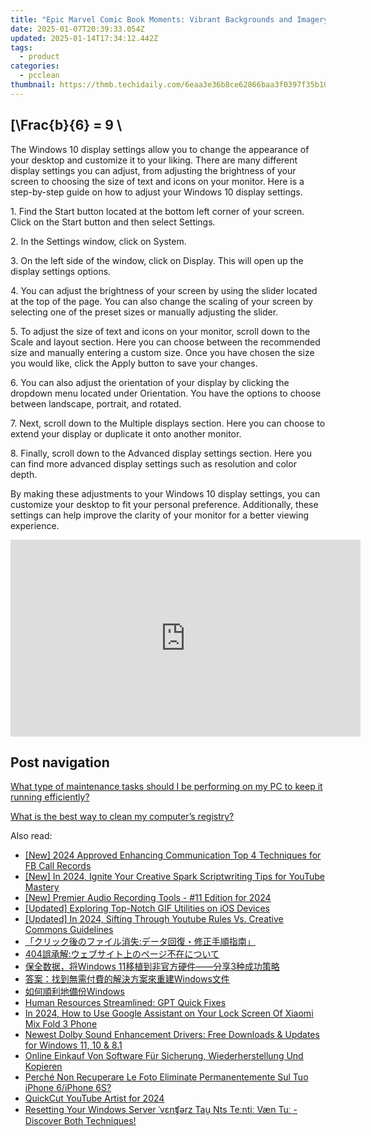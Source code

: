 ```yaml
---
title: "Epic Marvel Comic Book Moments: Vibrant Backgrounds and Imagery Collections From YL Software"
date: 2025-01-07T20:39:33.054Z
updated: 2025-01-14T17:34:12.442Z
tags:
  - product
categories:
  - pcclean
thumbnail: https://thmb.techidaily.com/6eaa3e36b8ce62866baa3f0397f35b108aa431d0b37d363e9ff789051431b8db.jpg
---
```


## \[\Frac{b}{6} = 9 \

The Windows 10 display settings allow you to change the appearance of your desktop and customize it to your liking. There are many different display settings you can adjust, from adjusting the brightness of your screen to choosing the size of text and icons on your monitor. Here is a step-by-step guide on how to adjust your Windows 10 display settings. 

1\. Find the Start button located at the bottom left corner of your screen. Click on the Start button and then select Settings.

2\. In the Settings window, click on System.

3\. On the left side of the window, click on Display. This will open up the display settings options. 

4\. You can adjust the brightness of your screen by using the slider located at the top of the page. You can also change the scaling of your screen by selecting one of the preset sizes or manually adjusting the slider.

5\. To adjust the size of text and icons on your monitor, scroll down to the Scale and layout section. Here you can choose between the recommended size and manually entering a custom size. Once you have chosen the size you would like, click the Apply button to save your changes.

6\. You can also adjust the orientation of your display by clicking the dropdown menu located under Orientation. You have the options to choose between landscape, portrait, and rotated.

7\. Next, scroll down to the Multiple displays section. Here you can choose to extend your display or duplicate it onto another monitor.

8\. Finally, scroll down to the Advanced display settings section. Here you can find more advanced display settings such as resolution and color depth. 

By making these adjustments to your Windows 10 display settings, you can customize your desktop to fit your personal preference. Additionally, these settings can help improve the clarity of your monitor for a better viewing experience.

<!-- affiliate ads begin -->
<iframe width="560" height="315" src="https://www.youtube.com/embed/o-sRtqHdEYY?si=NMTMQVxJsUaoguqh" title="YouTube video player" frameborder="0" allow="accelerometer; autoplay; clipboard-write; encrypted-media; gyroscope; picture-in-picture; web-share" referrerpolicy="strict-origin-when-cross-origin" allowfullscreen></iframe>
<!-- affiliate ads end -->

## Post navigation

[What type of maintenance tasks should I be performing on my PC to keep it running efficiently?](https://tools.techidaily.com/pcclean/products/)

[What is the best way to clean my computer’s registry?](https://tools.techidaily.com/pcclean/products/)

<ins class="adsbygoogle"
     style="display:block"
     data-ad-format="autorelaxed"
     data-ad-client="ca-pub-7571918770474297"
     data-ad-slot="1223367746"></ins>

<ins class="adsbygoogle"
     style="display:block"
     data-ad-client="ca-pub-7571918770474297"
     data-ad-slot="8358498916"
     data-ad-format="auto"
     data-full-width-responsive="true"></ins>

<span class="atpl-alsoreadstyle">Also read:</span>
<div><ul>
<li><a href="https://facebook-video-recording.techidaily.com/new-2024-approved-enhancing-communication-top-4-techniques-for-fb-call-records/"><u>[New] 2024 Approved Enhancing Communication Top 4 Techniques for FB Call Records</u></a></li>
<li><a href="https://youtube-sure.techidaily.com/n-2024-ignite-your-creative-spark-scriptwriting-tips-for-youtube-mastery/"><u>[New] In 2024, Ignite Your Creative Spark Scriptwriting Tips for YouTube Mastery</u></a></li>
<li><a href="https://on-screen-recording.techidaily.com/new-premier-audio-recording-tools-11-edition-for-2024/"><u>[New] Premier Audio Recording Tools - #11 Edition for 2024</u></a></li>
<li><a href="https://some-techniques.techidaily.com/updated-exploring-top-notch-gif-utilities-on-ios-devices/"><u>[Updated] Exploring Top-Notch GIF Utilities on iOS Devices</u></a></li>
<li><a href="https://youtube-sure.techidaily.com/ed-in-2024-sifting-through-youtube-rules-vs-creative-commons-guidelines/"><u>[Updated] In 2024, Sifting Through Youtube Rules Vs. Creative Commons Guidelines</u></a></li>
<li><a href="https://win-updates.techidaily.com/iuoajoocrplusodquodgplusocrpluswplusjoobruodleocoeocpoodqplusa2iowkstrjg4fjg7zjgrlm57lvqnjg7vkv67mrapmiyvpoibmjifljzfjgi0i/"><u>「クリック後のファイル消失:データ回復・修正手順指南」</u></a></li>
<li><a href="https://win-updates.techidaily.com/1728504987151-404/"><u>404誤承解:ウェブサイト上のページ不在について</u></a></li>
<li><a href="https://win-updates.techidaily.com/1728502330280-windows-113/"><u>保全数据，将Windows 11移植到非官方硬件——分享3种成功策略</u></a></li>
<li><a href="https://win-updates.techidaily.com/1728484198031-windows/"><u>答案：找到無需付費的解決方案來重建Windows文件</u></a></li>
<li><a href="https://win-updates.techidaily.com/1728483748437-windows/"><u>如何順利地備份Windows</u></a></li>
<li><a href="https://tech-savvy.techidaily.com/human-resources-streamlined-gpt-quick-fixes/"><u>Human Resources Streamlined: GPT Quick Fixes</u></a></li>
<li><a href="https://unlock-android.techidaily.com/in-2024-how-to-use-google-assistant-on-your-lock-screen-of-xiaomi-mix-fold-3-phone-by-drfone-android/"><u>In 2024, How to Use Google Assistant on Your Lock Screen Of Xiaomi Mix Fold 3 Phone</u></a></li>
<li><a href="https://win-dash.techidaily.com/newest-dolby-sound-enhancement-drivers-free-downloads-and-updates-for-windows-11-10-and-81/"><u>Newest Dolby Sound Enhancement Drivers: Free Downloads & Updates for Windows 11, 10 & 8.1</u></a></li>
<li><a href="https://win-updates.techidaily.com/online-einkauf-von-software-fur-sicherung-wiederherstellung-und-kopieren/"><u>Online Einkauf Von Software Für Sicherung, Wiederherstellung Und Kopieren</u></a></li>
<li><a href="https://win-updates.techidaily.com/perche-non-recuperare-le-foto-eliminate-permanentemente-sul-tuo-iphone-6iphone-6s/"><u>Perché Non Recuperare Le Foto Eliminate Permanentemente Sul Tuo iPhone 6/iPhone 6S?</u></a></li>
<li><a href="https://facebook-video-footage.techidaily.com/quickcut-youtube-artist-for-2024/"><u>QuickCut YouTube Artist for 2024</u></a></li>
<li><a href="https://win-updates.techidaily.com/resetting-your-windows-server-vnerz-tau-nts-tenti-vaen-tu-discover-both-techniques/"><u>Resetting Your Windows Server ˈvɛnʧərz Tau̯ Nts Teːntiː Væn Tuː - Discover Both Techniques!</u></a></li>
</ul></div>

